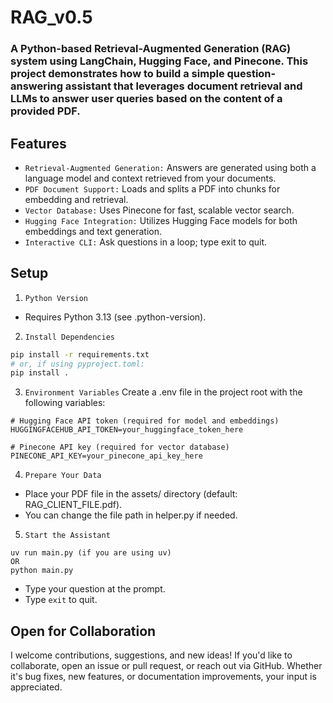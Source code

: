 # RAG_v0.5
### A Python-based Retrieval-Augmented Generation (RAG) system using LangChain, Hugging Face, and Pinecone. This project demonstrates how to build a simple question-answering assistant that leverages document retrieval and LLMs to answer user queries based on the content of a provided PDF.
## Features
- `Retrieval-Augmented Generation:` Answers are generated using both a language model and context retrieved from your documents.
- `PDF Document Support:` Loads and splits a PDF into chunks for embedding and retrieval.
- `Vector Database:` Uses Pinecone for fast, scalable vector search.
- `Hugging Face Integration:` Utilizes Hugging Face models for both embeddings and text generation.
- `Interactive CLI:` Ask questions in a loop; type exit to quit.

## Setup
1. `Python Version`
  - Requires Python 3.13 (see .python-version).

2. `Install Dependencies`
``` bash
pip install -r requirements.txt
# or, if using pyproject.toml:
pip install .
```

3. `Environment Variables`
Create a .env file in the project root with the following variables:
```.env
# Hugging Face API token (required for model and embeddings)
HUGGINGFACEHUB_API_TOKEN=your_huggingface_token_here

# Pinecone API key (required for vector database)
PINECONE_API_KEY=your_pinecone_api_key_here
```

4. `Prepare Your Data`
- Place your PDF file in the assets/ directory (default: RAG_CLIENT_FILE.pdf).
- You can change the file path in helper.py if needed.

5. `Start the Assistant`
``` git-bash
uv run main.py (if you are using uv)
OR
python main.py 
```
- Type your question at the prompt.
- Type `exit` to quit.

## Open for Collaboration

I welcome contributions, suggestions, and new ideas! If you'd like to collaborate, open an issue or pull request, or reach out via GitHub. Whether it's bug fixes, new features, or documentation improvements, your input is appreciated.
